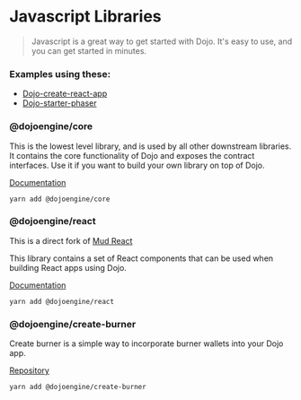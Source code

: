 # Javascript Libraries

> Javascript is a great way to get started with Dojo. It's easy to use, and you can get started in minutes.

### Examples using these:

- [Dojo-create-react-app](https://github.com/dojoengine/dojo-starter-react-app)
- [Dojo-starter-phaser](https://github.com/dojoengine/dojo-starter-phaser)

### @dojoengine/core

This is the lowest level library, and is used by all other downstream libraries. It contains the core functionality of Dojo and exposes the contract interfaces. Use it if you want to build your own library on top of Dojo.

[Documentation](./npm/core.md)

```console
yarn add @dojoengine/core
```

### @dojoengine/react

This is a direct fork of [Mud React](https://github.com/latticexyz/mud/tree/main/packages)

This library contains a set of React components that can be used when building React apps using Dojo.

[Documentation](./npm/react.md)

```console
yarn add @dojoengine/react
```


### @dojoengine/create-burner

Create burner is a simple way to incorporate burner wallets into your Dojo app.

[Repository](https://github.com/dojoengine/create-burner)

```console
yarn add @dojoengine/create-burner
```



